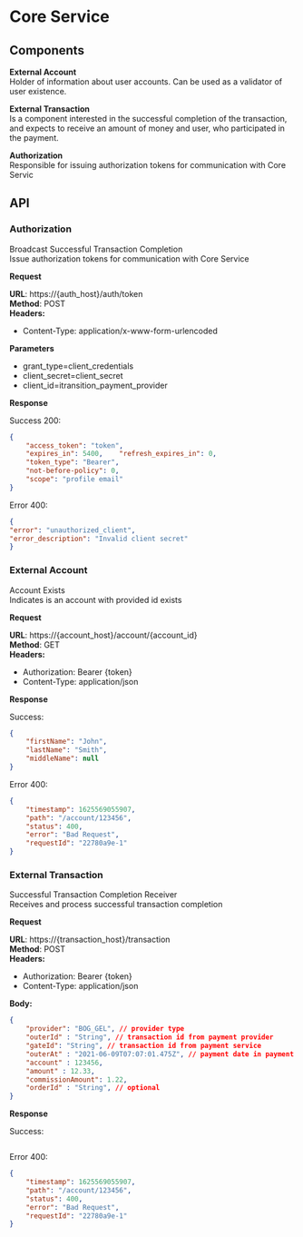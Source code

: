 # Core Service

## Components

**External Account**\
Holder of information about user accounts. Can be used as a validator of user existence.

**External Transaction**\
Is a component interested in the successful completion of the transaction, and expects to receive an amount of money and user, who participated in the payment.

**Authorization**\
Responsible for issuing authorization tokens for communication with Core Servic

## API

### Authorization

Broadcast Successful Transaction Completion\
Issue authorization tokens for communication with Core Service

**Request**

**URL**: https://{auth_host}/auth/token\
**Method**: POST\
**Headers:**
* Content-Type: application/x-www-form-urlencoded

**Parameters**
* grant_type=client_credentials
* client_secret=client_secret
* client_id=itransition_payment_provider

**Response**

Success 200:

```json
{
    "access_token": "token",
    "expires_in": 5400,    "refresh_expires_in": 0,
    "token_type": "Bearer",
    "not-before-policy": 0,
    "scope": "profile email"
}
```

Error 400:

```json
{
"error": "unauthorized_client",
"error_description": "Invalid client secret"
}
```

### External Account

Account Exists\
Indicates is an account with provided id exists

**Request**

**URL**: https://{account_host}/account/{account_id}\
**Method**: GET\
**Headers:**
* Authorization: Bearer {token}
* Content-Type: application/json

**Response**

Success:

```json
{
    "firstName": "John",
    "lastName": "Smith",
    "middleName": null
}
```

Error 400:

```json
{
    "timestamp": 1625569055907,
    "path": "/account/123456",
    "status": 400,
    "error": "Bad Request",
    "requestId": "22780a9e-1"
}
```

### External Transaction

Successful Transaction Completion Receiver\
Receives and process successful transaction completion

**Request**

**URL**: https://{transaction_host}/transaction\
**Method**: POST\
**Headers:**
* Authorization: Bearer {token}
* Content-Type: application/json

**Body:**

```json
{
    "provider": "BOG_GEL", // provider type
    "outerId" : "String", // transaction id from payment provider
    "gateId": "String", // transaction id from payment service
    "outerAt" : "2021-06-09T07:07:01.475Z", // payment date in payment provider
    "account" : 123456,
    "amount" : 12.33,
    "commissionAmount": 1.22,
    "orderId" : "String", // optional
}
```

**Response**

Success:

``` 
```

Error 400:

```json
{
    "timestamp": 1625569055907,
    "path": "/account/123456",
    "status": 400,
    "error": "Bad Request",
    "requestId": "22780a9e-1"
}
```







